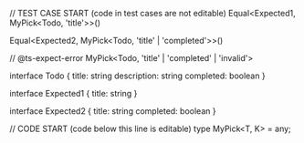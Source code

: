 // TEST CASE START (code in test cases are not editable)
Equal<Expected1, MyPick<Todo, 'title'>>()

Equal<Expected2, MyPick<Todo, 'title' | 'completed'>>()

// @ts-expect-error
MyPick<Todo, 'title' | 'completed' | 'invalid'>

interface Todo {
  title: string
  description: string
  completed: boolean
}

interface Expected1 {
  title: string
}

interface Expected2 {
  title: string
  completed: boolean
}

// CODE START (code below this line is editable)
type MyPick<T, K> = any;
